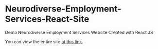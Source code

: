 # Neurodiverse-Employment-Services-React-Site
Demo Neurodiverse Employment Services Website Created with React JS

You can view the entire site <a href="https://csb-crvs9t.netlify.app" target="_blank">at this link</a>.
